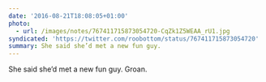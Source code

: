 ```yaml
---
date: '2016-08-21T18:08:05+01:00'
photo:
  - url: /images/notes/767411715873054720-CqZk1Z5WEAA_rU1.jpg
syndicated: 'https://twitter.com/roobottom/status/767411715873054720'
summary: She said she’d met a new fun guy.
---
```

She said she’d met a new fun guy. Groan. 
